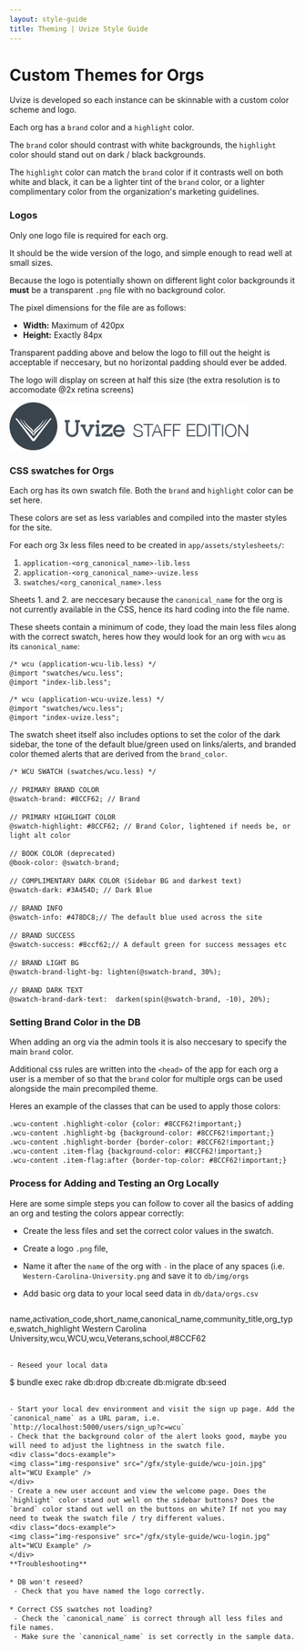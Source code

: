 ```yaml
---
layout: style-guide
title: Theming | Uvize Style Guide
---
```


# Custom Themes for Orgs

Uvize is developed so each instance can be skinnable with a custom color scheme and logo.

Each org has a `brand` color and a `highlight` color.

The `brand` color should contrast with white backgrounds, the `highlight` color should stand out on dark / black backgrounds.

The `highlight` color can match the `brand` color if it contrasts well on both white and black, it can be a lighter tint of the `brand` color, or a lighter complimentary color from the organization's marketing guidelines.

### Logos

Only one logo file is required for each org.

It should be the wide version of the logo, and simple enough to read well at small sizes.

Because the logo is potentially shown on different light color backgrounds it **must** be a transparent `.png` file with no background color.

The pixel dimensions for the file are as follows:

- **Width:** Maximum of 420px
- **Height:** Exactly 84px

Transparent padding above and below the logo to fill out the height is acceptable if neccesary, but no horizontal padding should ever be added.

The logo will display on screen at half this size (the extra resolution is to accomodate @2x retina screens)

<div class="docs-example">
  <span class="community-logo-full">
      <img class="logo-img" src="/gfx/style-guide/Staff-Edition.png" alt="Staff Edition">
  </span>
</div>


### CSS swatches for Orgs

Each org has its own swatch file. Both the `brand` and `highlight` color can be set here.

These colors are set as less variables and compiled into the master styles for the site.

For each org 3x less files need to be created in `app/assets/stylesheets/`:

1. `application-<org_canonical_name>-lib.less` 
2. `application-<org_canonical_name>-uvize.less` 
3. `swatches/<org_canonical_name>.less`

Sheets 1. and 2. are neccesary because the `canonical_name` for the org is not currently available in the CSS, hence its hard coding into the file name.

These sheets contain a minimum of code, they load the main less files along with the correct swatch, heres how they would look for an org with `wcu` as its `canonical_name`:

```
/* wcu (application-wcu-lib.less) */
@import "swatches/wcu.less";
@import "index-lib.less";
```
```
/* wcu (application-wcu-uvize.less) */
@import "swatches/wcu.less";
@import "index-uvize.less";
```


The swatch sheet itself also includes options to set the color of the dark sidebar, the tone of the default blue/green used on links/alerts, and branded color themed alerts that are derived from the `brand_color`. 

```
/* WCU SWATCH (swatches/wcu.less) */

// PRIMARY BRAND COLOR
@swatch-brand: #8CCF62; // Brand

// PRIMARY HIGHLIGHT COLOR
@swatch-highlight: #8CCF62; // Brand Color, lightened if needs be, or light alt color

// BOOK COLOR (deprecated)
@book-color: @swatch-brand;

// COMPLIMENTARY DARK COLOR (Sidebar BG and darkest text)
@swatch-dark: #3A454D; // Dark Blue

// BRAND INFO
@swatch-info: #478DC8;// The default blue used across the site

// BRAND SUCCESS
@swatch-success: #8ccf62;// A default green for success messages etc

// BRAND LIGHT BG
@swatch-brand-light-bg: lighten(@swatch-brand, 30%);

// BRAND DARK TEXT
@swatch-brand-dark-text:  darken(spin(@swatch-brand, -10), 20%);
```


### Setting Brand Color in the DB

When adding an org via the admin tools it is also neccesary to specify the main `brand` color.

Additional css rules are written into the `<head>` of the app for each org a user is a member of so that the `brand` color for multiple orgs can be used alongside the main precompiled theme.

Heres an example of the classes that can be used to apply those colors:

```
.wcu-content .highlight-color {color: #8CCF62!important;}
.wcu-content .highlight-bg {background-color: #8CCF62!important;}
.wcu-content .highlight-border {border-color: #8CCF62!important;}
.wcu-content .item-flag {background-color: #8CCF62!important;}
.wcu-content .item-flag:after {border-top-color: #8CCF62!important;}
```


### Process for Adding and Testing an Org Locally

Here are some simple steps you can follow to cover all the basics of adding an org and testing the colors appear correctly:

- Create the less files and set the correct color values in the swatch.
- Create a logo `.png` file, 
- Name it after the `name` of the org with `-` in the place of any spaces (i.e. `Western-Carolina-University.png` and save it to `db/img/orgs`
- Add basic org data to your local seed data in `db/data/orgs.csv`

  ```
name,activation_code,short_name,canonical_name,community_title,org_type,swatch_highlight
Western Carolina University,wcu,WCU,wcu,Veterans,school,#8CCF62
  ````

- Reseed your local data
```` 
$ bundle exec rake db:drop db:create db:migrate db:seed
````

- Start your local dev environment and visit the sign up page. Add the `canonical_name` as a URL param, i.e. `http://localhost:5000/users/sign_up?c=wcu`
- Check that the background color of the alert looks good, maybe you will need to adjust the lightness in the swatch file.
<div class="docs-example">
<img class="img-responsive" src="/gfx/style-guide/wcu-join.jpg" alt="WCU Example" />
</div>
- Create a new user account and view the welcome page. Does the `highlight` color stand out well on the sidebar buttons? Does the `brand` color stand out well on the buttons on white? If not you may need to tweak the swatch file / try different values.
<div class="docs-example">
<img class="img-responsive" src="/gfx/style-guide/wcu-login.jpg" alt="WCU Example" />
</div>
**Troubleshooting**

* DB won't reseed?
 - Check that you have named the logo correctly.
 
* Correct CSS swatches not loading?
 - Check the `canonical_name` is correct through all less files and file names.
 - Make sure the `canonical_name` is set correctly in the sample data.


 
